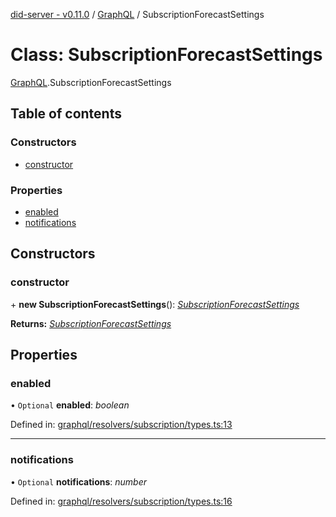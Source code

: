[did-server - v0.11.0](../README.md) / [GraphQL](../modules/graphql.md) / SubscriptionForecastSettings

# Class: SubscriptionForecastSettings

[GraphQL](../modules/graphql.md).SubscriptionForecastSettings

## Table of contents

### Constructors

- [constructor](graphql.subscriptionforecastsettings.md#constructor)

### Properties

- [enabled](graphql.subscriptionforecastsettings.md#enabled)
- [notifications](graphql.subscriptionforecastsettings.md#notifications)

## Constructors

### constructor

\+ **new SubscriptionForecastSettings**(): [*SubscriptionForecastSettings*](graphql.subscriptionforecastsettings.md)

**Returns:** [*SubscriptionForecastSettings*](graphql.subscriptionforecastsettings.md)

## Properties

### enabled

• `Optional` **enabled**: *boolean*

Defined in: [graphql/resolvers/subscription/types.ts:13](https://github.com/Puzzlepart/did/blob/dev/server/graphql/resolvers/subscription/types.ts#L13)

___

### notifications

• `Optional` **notifications**: *number*

Defined in: [graphql/resolvers/subscription/types.ts:16](https://github.com/Puzzlepart/did/blob/dev/server/graphql/resolvers/subscription/types.ts#L16)
